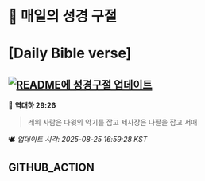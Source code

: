 # 🙏 매일의 성경 구절
# [Daily Bible verse]
## [![README에 성경구절 업데이트](https://github.com/DONGSUKA/first_test/actions/workflows/update-readme-bible.yml/badge.svg)](https://github.com/DONGSUKA/first_test/actions/workflows/update-readme-bible.yml)
<!-- START_BIBLE_VERSE -->
📖 **역대하 29:26**
> 레위 사람은 다윗의 악기를 잡고 제사장은 나팔을 잡고 서매

🕊️ _업데이트 시각: 2025-08-25 16:59:28 KST_
  <!-- END_BIBLE_VERSE -->
## GITHUB_ACTION
